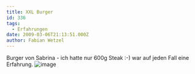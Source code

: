 ```yaml
---
title: XXL Burger
id: 336
tags:
  - Erfahrungen
date: 2009-03-06T21:13:51.000Z
author: Fabian Wetzel
---
```


Burger von Sabrina - ich hatte nur 600g Steak :-) war auf jeden Fall eine Erfahrung.
![image](https://az275061.vo.msecnd.net/blogmedia/2009/03/wpid-1236369973012.jpg)

